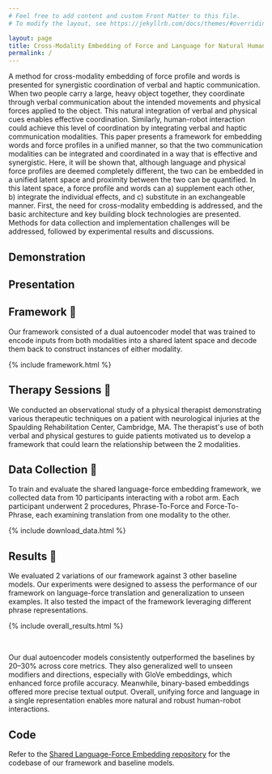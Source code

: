 ```yaml
---
# Feel free to add content and custom Front Matter to this file.
# To modify the layout, see https://jekyllrb.com/docs/themes/#overriding-theme-defaults

layout: page
title: Cross-Modality Embedding of Force and Language for Natural Human-Robot Communication
permalink: /
---
```


<style>
/* Ensure links inside .section-title maintain their color and only show an underline on hover */
.section-title a {
    text-decoration: none;  /* No underline by default */
    color: inherit; /* Keep text color the same */
}

.section-title a:hover {
    text-decoration: underline; /* Underline only on hover */
}
</style>

A method for cross-modality embedding of force profile and words is presented for synergistic coordination of verbal and haptic communication. When two people carry a large, heavy object together, they coordinate through verbal communication about the intended movements and physical forces applied to the object. This natural integration of verbal and physical cues enables effective coordination. Similarly, human-robot interaction could achieve this level of coordination by integrating verbal and haptic communication modalities. This paper presents a framework for embedding words and force profiles in a unified manner, so that the two communication modalities can be integrated and coordinated in a way that is effective and synergistic. Here, it will be shown that, although language and physical force profiles are deemed completely different, the two can be embedded in a unified latent space and proximity between the two can be quantified. In this latent space, a force profile and words can a) supplement each other, b) integrate the individual effects, and c) substitute in an exchangeable manner. First, the need for cross-modality embedding is addressed, and the basic architecture and key building block technologies are presented. Methods for data collection and implementation challenges will be addressed, followed by experimental results and discussions.

## Demonstration

## Presentation

<h2 class="section-title"><a href="/framework/">Framework 🔗</a></h2>

Our framework consisted of a dual autoencoder model that was trained to encode inputs from both modalities into a shared latent space and decode them back to construct instances of either modality.

{% include framework.html %}

<h2 class="section-title"><a href="/therapy-sessions/">Therapy Sessions 🔗</a></h2>

We conducted an observational study of a physical therapist demonstrating various therapeutic techniques on a patient with neurological injuries at the Spaulding Rehabilitation Center, Cambridge, MA. The therapist's use of both verbal and physical gestures to guide patients motivated us to develop a framework that could learn the relationship between the 2 modalities.

<h2 class="section-title"><a href="/data-collection/">Data Collection 🔗</a></h2>

To train and evaluate the shared language-force embedding framework, we collected data from 10 participants interacting with a robot arm. Each participant underwent 2 procedures, Phrase-To-Force and Force-To-Phrase, each examining translation from one modality to the other.

{% include download_data.html %}

<h2 class="section-title"><a href="/results/">Results 🔗</a></h2>

We evaluated 2 variations of our framework against 3 other baseline models. Our experiments were designed to assess the performance of our framework on language-force translation and generalization to unseen examples. It also tested the impact of the framework leveraging different phrase representations.

{% include overall_results.html %}

<br>

Our dual autoencoder models consistently outperformed the baselines by 20–30% across core metrics. They also generalized well to unseen modifiers and directions, especially with GloVe embeddings, which enhanced force profile accuracy. Meanwhile, binary-based embeddings offered more precise textual output. Overall, unifying force and language in a single representation enables more natural and robust human-robot interactions.

## Code

Refer to the [Shared Language-Force Embedding repository](https://github.com/Shared-Language-Force-Embedding/shared-language-force-embedding) for the codebase of our framework and baseline models.